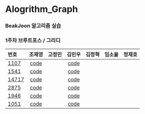 ﻿# Alogrithm_Graph  

### BeakJoon 알고리즘 실습

### 1주차 브루트포스 / 그리디

|번호|조재영|고정민|김민우|김정혁|임소율|정재호|
|:--|:---:|:---:|:---:|:---:|:---:|:---:|
|[1107](https://www.acmicpc.net/problem/1107)|[code](https://github.com/zojae031/Algorithm/blob/1Week/Zojae031/CodingTest/1107.cpp)||[code](<https://github.com/KMinWoo/Algorithm-1/blob/1Week/KMinWoo/minwoo/minwoo/1107.cpp>)||||
|[1541](https://www.acmicpc.net/problem/1541)|[code](https://github.com/zojae031/Algorithm/blob/1Week/Zojae031/CodingTest/1541.cpp)||[code](https://github.com/KMinWoo/Algorithm-1/blob/1Week/KMinWoo/minwoo/minwoo/1541.cpp)||||
|[14717](https://www.acmicpc.net/problem/14717)|[code](https://github.com/zojae031/Algorithm/blob/1Week/Zojae031/CodingTest/14717.cpp)||[code](https://github.com/KMinWoo/Algorithm-1/blob/1Week/KMinWoo/minwoo/minwoo/14717.cpp)||||
|[2875](https://www.acmicpc.net/problem/2875)|[code](https://github.com/zojae031/Algorithm/blob/1Week/Zojae031/CodingTest/2875.cpp)||[code](https://github.com/KMinWoo/Algorithm-1/blob/1Week/KMinWoo/minwoo/minwoo/2875.cpp)||||
|[1946](https://www.acmicpc.net/problem/1946)|[code](https://github.com/zojae031/Algorithm/blob/1Week/Zojae031/CodingTest/1946.cpp)||[code](https://github.com/KMinWoo/Algorithm-1/blob/1Week/KMinWoo/minwoo/minwoo/1946.cpp)||||
|[1051](https://www.acmicpc.net/problem/1051)|[code](https://github.com/zojae031/Algorithm/blob/1Week/Zojae031/CodingTest/1051.cpp)||[code](https://github.com/KMinWoo/Algorithm-1/blob/1Week/KMinWoo/minwoo/minwoo/1051.cpp)||||

